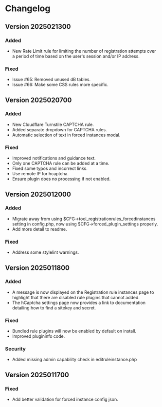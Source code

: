 # Changelog

## Version 2025021300

### Added

- New Rate Limit rule for limiting the number of registration attempts over a period of time based on the user's session and/or IP address.

### Fixed

- Issue #65: Removed unused dB tables.
- Issue #66: Make some CSS rules more specific.

## Version 2025020700

### Added

- New Cloudflare Turnstile CAPTCHA rule.
- Added separate dropdown for CAPTCHA rules.
- Automatic selection of text in forced instances modal.

### Fixed

- Improved notifications and guidance text.
- Only one CAPTCHA rule can be added at a time.
- Fixed some typos and incorrect links.
- Use remote IP for hcaptcha.
- Ensure plugin does no processing if not enabled.

## Version 2025012000

### Added

- Migrate away from using $CFG->tool_registrationrules_forcedinstances setting in config.php, now using $CFG->forced_plugin_settings properly.
- Add more detail to readme.

### Fixed

- Address some stylelint warnings.

## Version 2025011800

### Added

- A message is now displayed on the Registration rule instances page to highlight that there are disabled rule plugins that cannot added.
- The hCaptcha settings page now provides a link to documentation detailing how to find a sitekey and secret.

### Fixed

- Bundled rule plugins will now be enabled by default on install.
- Improved plugininfo code.

### Security

- Added missing admin capability check in editruleinstance.php

## Version 2025011700

### Fixed

- Add better validation for forced instance config json.
